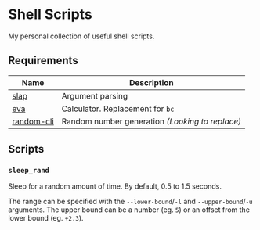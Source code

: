 # Shell Scripts
My personal collection of useful shell scripts.

## Requirements
| Name                                                 | Description                                     |
| ---                                                  | ---                                             |
| [slap](https://github.com/agnipau/slap)              | Argument parsing                                |
| [eva](https://github.com/NerdyPepper/eva)            | Calculator. Replacement for `bc`                |
| [random-cli](https://github.com/AmrSaber/random-cli) | Random number generation _(Looking to replace)_ |

## Scripts
### `sleep_rand`
Sleep for a random amount of time.
By default, 0.5 to 1.5 seconds.

The range can be specified with the `--lower-bound`/`-l` and `--upper-bound`/`-u` arguments.
The upper bound can be a number (eg. `5`) or an offset from the lower bound (eg. `+2.3`).

